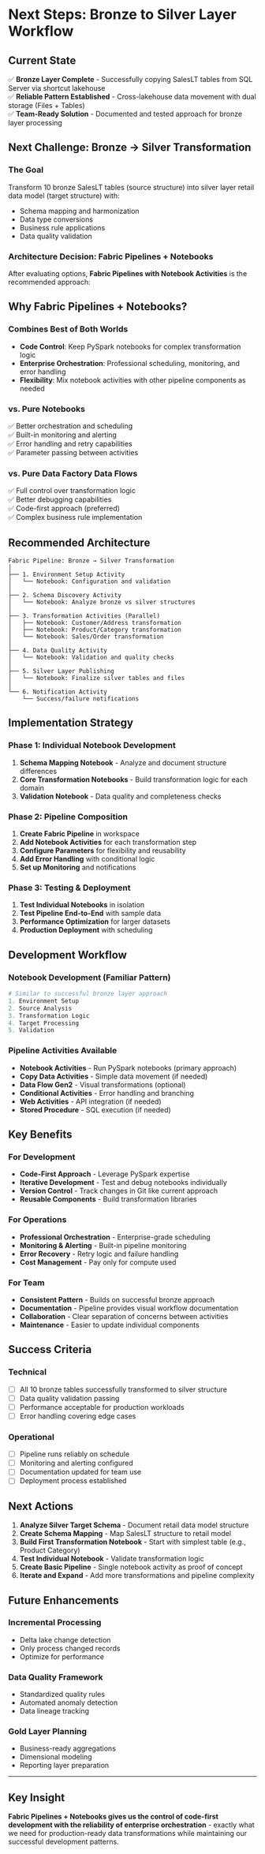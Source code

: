# Next Steps: Bronze to Silver Layer Workflow

## Current State
✅ **Bronze Layer Complete** - Successfully copying SalesLT tables from SQL Server via shortcut lakehouse  
✅ **Reliable Pattern Established** - Cross-lakehouse data movement with dual storage (Files + Tables)  
✅ **Team-Ready Solution** - Documented and tested approach for bronze layer processing  

## Next Challenge: Bronze → Silver Transformation

### The Goal
Transform 10 bronze SalesLT tables (source structure) into silver layer retail data model (target structure) with:
- Schema mapping and harmonization
- Data type conversions
- Business rule applications
- Data quality validation

### Architecture Decision: Fabric Pipelines + Notebooks

After evaluating options, **Fabric Pipelines with Notebook Activities** is the recommended approach:

## Why Fabric Pipelines + Notebooks?

### **Combines Best of Both Worlds**
- **Code Control**: Keep PySpark notebooks for complex transformation logic
- **Enterprise Orchestration**: Professional scheduling, monitoring, and error handling
- **Flexibility**: Mix notebook activities with other pipeline components as needed

### **vs. Pure Notebooks**
✅ Better orchestration and scheduling  
✅ Built-in monitoring and alerting  
✅ Error handling and retry capabilities  
✅ Parameter passing between activities  

### **vs. Pure Data Factory Data Flows**
✅ Full control over transformation logic  
✅ Better debugging capabilities  
✅ Code-first approach (preferred)  
✅ Complex business rule implementation  

## Recommended Architecture

```
Fabric Pipeline: Bronze → Silver Transformation
│
├── 1. Environment Setup Activity
│   └── Notebook: Configuration and validation
│
├── 2. Schema Discovery Activity  
│   └── Notebook: Analyze bronze vs silver structures
│
├── 3. Transformation Activities (Parallel)
│   ├── Notebook: Customer/Address transformation
│   ├── Notebook: Product/Category transformation
│   └── Notebook: Sales/Order transformation
│
├── 4. Data Quality Activity
│   └── Notebook: Validation and quality checks
│
├── 5. Silver Layer Publishing
│   └── Notebook: Finalize silver tables and files
│
└── 6. Notification Activity
    └── Success/failure notifications
```

## Implementation Strategy

### Phase 1: Individual Notebook Development
1. **Schema Mapping Notebook** - Analyze and document structure differences
2. **Core Transformation Notebooks** - Build transformation logic for each domain
3. **Validation Notebook** - Data quality and completeness checks

### Phase 2: Pipeline Composition
1. **Create Fabric Pipeline** in workspace
2. **Add Notebook Activities** for each transformation step
3. **Configure Parameters** for flexibility and reusability
4. **Add Error Handling** with conditional logic
5. **Set up Monitoring** and notifications

### Phase 3: Testing & Deployment
1. **Test Individual Notebooks** in isolation
2. **Test Pipeline End-to-End** with sample data
3. **Performance Optimization** for larger datasets
4. **Production Deployment** with scheduling

## Development Workflow

### **Notebook Development** (Familiar Pattern)
```python
# Similar to successful bronze layer approach
1. Environment Setup
2. Source Analysis  
3. Transformation Logic
4. Target Processing
5. Validation
```

### **Pipeline Activities Available**
- **Notebook Activities** - Run PySpark notebooks (primary approach)
- **Copy Data Activities** - Simple data movement (if needed)
- **Data Flow Gen2** - Visual transformations (optional)
- **Conditional Activities** - Error handling and branching
- **Web Activities** - API integration (if needed)
- **Stored Procedure** - SQL execution (if needed)

## Key Benefits

### **For Development**
- **Code-First Approach** - Leverage PySpark expertise
- **Iterative Development** - Test and debug notebooks individually
- **Version Control** - Track changes in Git like current approach
- **Reusable Components** - Build transformation libraries

### **For Operations**
- **Professional Orchestration** - Enterprise-grade scheduling
- **Monitoring & Alerting** - Built-in pipeline monitoring
- **Error Recovery** - Retry logic and failure handling
- **Cost Management** - Pay only for compute used

### **For Team**
- **Consistent Pattern** - Builds on successful bronze approach
- **Documentation** - Pipeline provides visual workflow documentation
- **Collaboration** - Clear separation of concerns between activities
- **Maintenance** - Easier to update individual components

## Success Criteria

### **Technical**
- [ ] All 10 bronze tables successfully transformed to silver structure
- [ ] Data quality validation passing
- [ ] Performance acceptable for production workloads
- [ ] Error handling covering edge cases

### **Operational**
- [ ] Pipeline runs reliably on schedule
- [ ] Monitoring and alerting configured
- [ ] Documentation updated for team use
- [ ] Deployment process established

## Next Actions

1. **Analyze Silver Target Schema** - Document retail data model structure
2. **Create Schema Mapping** - Map SalesLT structure to retail model
3. **Build First Transformation Notebook** - Start with simplest table (e.g., Product Category)
4. **Test Individual Notebook** - Validate transformation logic
5. **Create Basic Pipeline** - Single notebook activity as proof of concept
6. **Iterate and Expand** - Add more transformations and pipeline complexity

## Future Enhancements

### **Incremental Processing**
- Delta lake change detection
- Only process changed records
- Optimize for performance

### **Data Quality Framework**
- Standardized quality rules
- Automated anomaly detection
- Data lineage tracking

### **Gold Layer Planning**
- Business-ready aggregations
- Dimensional modeling
- Reporting layer preparation

---

## Key Insight

**Fabric Pipelines + Notebooks gives us the control of code-first development with the reliability of enterprise orchestration** - exactly what we need for production-ready data transformations while maintaining our successful development patterns.
